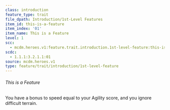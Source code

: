 ```yaml
---
class: introduction
feature_type: trait
file_dpath: Introduction/1st-Level Features
item_id: this-is-a-feature
item_index: '01'
item_name: This is a Feature
level: 1
scc:
  - mcdm.heroes.v1:feature.trait.introduction.1st-level-feature:this-is-a-feature
scdc:
  - 1.1.1:3.2.1.1:01
source: mcdm.heroes.v1
type: feature/trait/introduction/1st-level-feature
---
```


###### This is a Feature

You have a bonus to speed equal to your Agility score, and you ignore difficult terrain.
